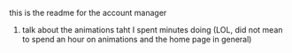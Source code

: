 this is the readme for the account manager

1) talk about the animations taht I spent minutes doing (LOL, did not mean to spend an hour on animations and the home page in general)
